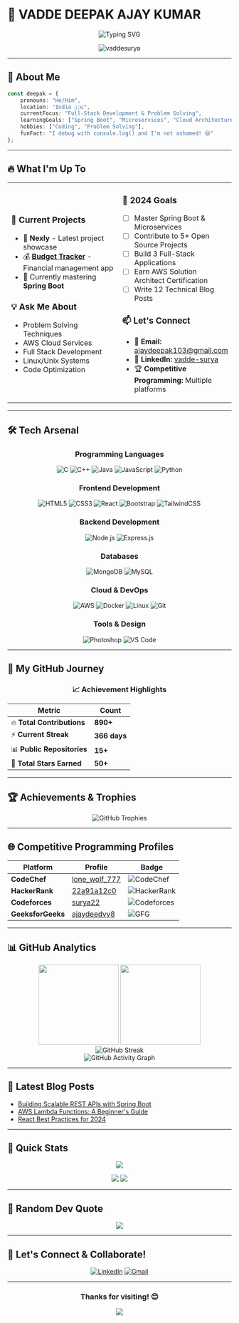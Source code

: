 # 🚀 VADDE DEEPAK AJAY KUMAR

<div align="center">
  
  ![Typing SVG](https://readme-typing-svg.herokuapp.com/?lines=Full-Stack+Developer+%F0%9F%92%BB;Problem+Solver+%F0%9F%A7%A9;AWS+Enthusiast+%E2%98%81%EF%B8%8F;Always+Learning+%F0%9F%93%9A&font=Fira%20Code&center=true&width=380&height=50&duration=4000&pause=1000)
  
  <img src="https://komarev.com/ghpvc/?username=vaddesurya&label=Profile%20views&color=0e75b6&style=for-the-badge" alt="vaddesurya" />
  
</div>

---

## 🎯 About Me

```typescript
const deepak = {
    pronouns: "He/Him",
    location: "India 🇮🇳",
    currentFocus: "Full-Stack Development & Problem Solving",
    learningGoals: ["Spring Boot", "Microservices", "Cloud Architecture", "Machine Learning"],
    hobbies: ["Coding", "Problem Solving"],
    funFact: "I debug with console.log() and I'm not ashamed! 😄"
};
```

---

## 🔥 What I'm Up To

<table>
<tr>
<td width="50%">

### 🚀 Current Projects
- 🔭 **Nexly** - Latest project showcase
- 💰 **[Budget Tracker](https://regal-mochi-edb9f5.netlify.app/)** - Financial management app
- 🌱 Currently mastering **Spring Boot**

### 💡 Ask Me About
- Problem Solving Techniques
- AWS Cloud Services
- Full Stack Development
- Linux/Unix Systems
- Code Optimization

</td>
<td width="50%">

### 🎯 2024 Goals
- [ ] Master Spring Boot & Microservices
- [ ] Contribute to 5+ Open Source Projects
- [ ] Build 3 Full-Stack Applications
- [ ] Earn AWS Solution Architect Certification
- [ ] Write 12 Technical Blog Posts

### 📫 Let's Connect
- 📧 **Email:** ajaydeepak103@gmail.com
- 💼 **LinkedIn:** [vadde-surya](https://linkedin.com/in/vadde-surya-3a6233258)
- 🏆 **Competitive Programming:** Multiple platforms

</td>
</tr>
</table>

---

## 🛠️ Tech Arsenal

<div align="center">

### Programming Languages
![C](https://img.shields.io/badge/C-00599C?style=for-the-badge&logo=c&logoColor=white)
![C++](https://img.shields.io/badge/C%2B%2B-00599C?style=for-the-badge&logo=c%2B%2B&logoColor=white)
![Java](https://img.shields.io/badge/Java-ED8B00?style=for-the-badge&logo=java&logoColor=white)
![JavaScript](https://img.shields.io/badge/JavaScript-F7DF1E?style=for-the-badge&logo=javascript&logoColor=black)
![Python](https://img.shields.io/badge/Python-3776AB?style=for-the-badge&logo=python&logoColor=white)

### Frontend Development
![HTML5](https://img.shields.io/badge/HTML5-E34F26?style=for-the-badge&logo=html5&logoColor=white)
![CSS3](https://img.shields.io/badge/CSS3-1572B6?style=for-the-badge&logo=css3&logoColor=white)
![React](https://img.shields.io/badge/React-20232A?style=for-the-badge&logo=react&logoColor=61DAFB)
![Bootstrap](https://img.shields.io/badge/Bootstrap-563D7C?style=for-the-badge&logo=bootstrap&logoColor=white)
![TailwindCSS](https://img.shields.io/badge/Tailwind_CSS-38B2AC?style=for-the-badge&logo=tailwind-css&logoColor=white)

### Backend Development
![Node.js](https://img.shields.io/badge/Node.js-43853D?style=for-the-badge&logo=node.js&logoColor=white)
![Express.js](https://img.shields.io/badge/Express.js-404D59?style=for-the-badge)

### Databases
![MongoDB](https://img.shields.io/badge/MongoDB-4EA94B?style=for-the-badge&logo=mongodb&logoColor=white)
![MySQL](https://img.shields.io/badge/MySQL-00000F?style=for-the-badge&logo=mysql&logoColor=white)

### Cloud & DevOps
![AWS](https://img.shields.io/badge/AWS-232F3E?style=for-the-badge&logo=amazon-aws&logoColor=white)
![Docker](https://img.shields.io/badge/Docker-2496ED?style=for-the-badge&logo=docker&logoColor=white)
![Linux](https://img.shields.io/badge/Linux-FCC624?style=for-the-badge&logo=linux&logoColor=black)
![Git](https://img.shields.io/badge/Git-F05032?style=for-the-badge&logo=git&logoColor=white)

### Tools & Design
![Photoshop](https://img.shields.io/badge/Photoshop-31A8FF?style=for-the-badge&logo=adobe-photoshop&logoColor=white)
![VS Code](https://img.shields.io/badge/VS_Code-007ACC?style=for-the-badge&logo=visual-studio-code&logoColor=white)

</div>

---

## 🎯 My GitHub Journey

<div align="center">

### 📈 Achievement Highlights
| Metric | Count |
|--------|-------|
| 🔥 **Total Contributions** | **890+** |
| ⚡ **Current Streak** | **366 days** |
| 📊 **Public Repositories** | **15+** |
| 🌟 **Total Stars Earned** | **50+** |

</div>

---

## 🏆 Achievements & Trophies

<div align="center">
  
  <img src="https://github-profile-trophy.vercel.app/?username=vaddesurya&theme=darkhub&no-frame=true&no-bg=true&margin-w=4&row=2&column=4" alt="GitHub Trophies" />
  
</div>

---

## 🌐 Competitive Programming Profiles

<div align="center">

| Platform | Profile | Badge |
|----------|---------|-------|
| **CodeChef** | [lone_wolf_777](https://www.codechef.com/users/lone_wolf_777) | ![CodeChef](https://img.shields.io/badge/CodeChef-5B4638?style=for-the-badge&logo=codechef&logoColor=white) |
| **HackerRank** | [22a91a12c0](https://www.hackerrank.com/22a91a12c0) | ![HackerRank](https://img.shields.io/badge/HackerRank-2EC866?style=for-the-badge&logo=hackerrank&logoColor=white) |
| **Codeforces** | [surya22](https://codeforces.com/profile/surya22) | ![Codeforces](https://img.shields.io/badge/Codeforces-1F8ACB?style=for-the-badge&logo=codeforces&logoColor=white) |
| **GeeksforGeeks** | [ajaydeedvy8](https://auth.geeksforgeeks.org/user/ajaydeedvy8) | ![GFG](https://img.shields.io/badge/GeeksforGeeks-298D46?style=for-the-badge&logo=geeksforgeeks&logoColor=white) |

</div>

---

## 📊 GitHub Analytics

<div align="center">
  
  <img height="180em" src="https://github-readme-stats.vercel.app/api?username=vaddesurya&show_icons=true&theme=tokyonight&hide_border=true&count_private=true&include_all_commits=true&cache_seconds=1800" />
  <img height="180em" src="https://github-readme-stats.vercel.app/api/top-langs?username=vaddesurya&layout=compact&theme=tokyonight&hide_border=true&count_private=true&cache_seconds=1800" />
  
</div>

<div align="center">
  
  <img src="https://github-readme-streak-stats.herokuapp.com/?user=vaddesurya&theme=tokyonight&hide_border=true&count_private=true&cache_seconds=1800" alt="GitHub Streak" />
  
</div>

<div align="center">
  
  <img src="https://github-readme-activity-graph.vercel.app/graph?username=vaddesurya&theme=tokyo-night&hide_border=true&custom_title=GitHub%20Activity%20Graph&cache_seconds=1800" alt="GitHub Activity Graph" />
  
</div>

---

## 📝 Latest Blog Posts

<!-- BLOG-POST-LIST:START -->
- [Building Scalable REST APIs with Spring Boot](https://dev.to/vaddesurya)
- [AWS Lambda Functions: A Beginner's Guide](https://dev.to/vaddesurya)
- [React Best Practices for 2024](https://dev.to/vaddesurya)
<!-- BLOG-POST-LIST:END -->

---

## 🎯 Quick Stats

<div align="center">

![](https://github-profile-summary-cards.vercel.app/api/cards/profile-details?username=vaddesurya&theme=tokyonight)

<img src="https://github-profile-summary-cards.vercel.app/api/cards/repos-per-language?username=vaddesurya&theme=tokyonight" />
<img src="https://github-profile-summary-cards.vercel.app/api/cards/most-commit-language?username=vaddesurya&theme=tokyonight" />

</div>

---

## 💬 Random Dev Quote

<div align="center">
  
  ![](https://quotes-github-readme.vercel.app/api?type=horizontal&theme=tokyonight)
  
</div>

---

## 🤝 Let's Connect & Collaborate!

<div align="center">

[![LinkedIn](https://img.shields.io/badge/LinkedIn-0077B5?style=for-the-badge&logo=linkedin&logoColor=white)](https://linkedin.com/in/vadde-surya-3a6233258)
[![Gmail](https://img.shields.io/badge/Gmail-D14836?style=for-the-badge&logo=gmail&logoColor=white)](mailto:ajaydeepak103@gmail.com)

</div>

---

<div align="center">
  
  ### Thanks for visiting! 😊
  
  ![](https://capsule-render.vercel.app/api?type=waving&color=gradient&height=100&section=footer)
  
</div>
